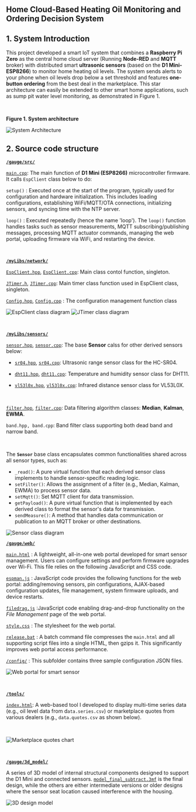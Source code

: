 ## Home Cloud-Based Heating Oil Monitoring and Ordering Decision System

## 1. System Introduction

This project developed a smart IoT system that combines a **Raspberry Pi Zero** as the central home cloud server (Running **Node-RED** and **MQTT** broker) with distributed smart **ultrasonic sensors** (based on the **D1 Mini-ESP8266**) to monitor home heating oil levels. The system sends alerts to your phone when oil levels drop below a set threshold and features **one-button ordering** from the best deal in the marketplace. This star architecture can easily be extended to other smart home applications, such as sump pit water level monitoring, as demonstrated in Figure 1.

    

**Figure 1. System architecture**   

<img src="doc/System_Diagram.svg" title="" alt="System Architecture" data-align="center">

## 2. Source code structure

[**`/gauge/src/`**](https://github.com/eskyh/OilSense/tree/main/gauge/src)

[`main.cpp`](https://github.com/eskyh/OilSense/tree/main/gauge/src/main.cpp): The main function of **D1 Mini (ESP8266)** microcontroller firmware. It calls `EspClient` class below to do:

`setup()` : Executed once at the start of the program, typically used for configuration and hardware initialization. This includes loading configurations, establishing WiFi/MQTT/OTA connections, initializing sensors, and syncing time with the NTP server.

`loop()` : Executed repeatedly (hence the name 'loop'). The `loop()` function handles tasks such as sensor measurements, MQTT subscribing/publishing messages, processing MQTT actuator commands, managing the web portal, uploading firmware via WiFi, and restarting the device.

    

[**`/myLibs/network/`**](https://github.com/eskyh/OilSense/tree/main/myLibs/network)

[`EspClient.hpp`](https://github.com/eskyh/OilSense/tree/main/myLibs/network/EspClient.hpp), [`EspClient.cpp`](https://github.com/eskyh/OilSense/tree/main/myLibs/network/EspClient.cpp): Main class contol function, singleton.

[`JTimer.h`](https://github.com/eskyh/OilSense/tree/main/myLibs/network/JTimer.h), [`JTimer.cpp`](https://github.com/eskyh/OilSense/tree/main/myLibs/network/JTimer.cpp): Main timer class function used in EspClient class, singleton.

[`Config.hpp`](https://github.com/eskyh/OilSense/tree/main/myLibs/network/Config.hpp), [`Config.cpp`](https://github.com/eskyh/OilSense/tree/main/myLibs/network/EspClient.cpp) : The configuration management function class

<img src="doc/EspClient.svg" title="" alt="EspClient class diagram" data-align="center">

<img src="doc/JTimer.svg" title="" alt="JTimer class diagram" data-align="center">

    

[**`/myLibs/sensors/`**](https://github.com/eskyh/OilSense/tree/main/myLibs/sensors)

[`sensor.hpp`](https://github.com/eskyh/OilSense/tree/main/myLibs/sensors/sensor.hpp), [`sensor.cpp`](https://github.com/eskyh/OilSense/tree/main/myLibs/sensors/sensor.cpp): The base **Sensor** calss for other derived sensors below:

- [`sr04.hpp`](https://github.com/eskyh/OilSense/tree/main/myLibs/sensors/sr04.hpp), [`sr04.cpp`](https://github.com/eskyh/OilSense/tree/main/myLibs/sensors/sr04.cpp): Ultrasonic range sensor class for the HC-SR04.

- [`dht11.hpp`](https://github.com/eskyh/OilSense/tree/main/myLibs/sensors/dht11.hpp), [`dht11.cpp`](https://github.com/eskyh/OilSense/tree/main/myLibs/sensors/dht11.cpp): Temperature and humidity sensor class for DHT11.

- [`vl53l0x.hpp`](https://github.com/eskyh/OilSense/tree/main/myLibs/sensors/vl53l0x.hpp), [`vl53l0x.cpp`](https://github.com/eskyh/OilSense/tree/main/myLibs/sensors/vl53l0x.cpp): Infrared distance sensor class for VL53L0X.

    

[`filter.hpp`](https://github.com/eskyh/OilSense/tree/main/myLibs/sensors/flter.hpp), [`filter.cpp`](https://github.com/eskyh/OilSense/tree/main/myLibs/sensors/flter.cpp): Data filtering algorithm classes: **Median**, **Kalman**, **EWMA**.

`band.hpp, band.cpp`:  Band filter class supporting both dead band and narrow band.

    

The **`Sensor`** base class encapsulates common functionalities shared across all sensor types, such as:

* `_read()`: A pure virtual function that each derived sensor class implements to handle sensor-specific reading logic.  
* `setFilter()`: Allows the assignment of a filter (e.g., Median, Kalman, EWMA) to process sensor data.  
* `setMqtt()`: Set MQTT client for data transmission.  
* `getPayload()`: A pure virtual function that is implemented by each derived class to format the sensor's data for transmission.  
* `sendMeasure()`: A method that handles data communication or publication to an MQTT broker or other destinations.

<img src="doc/Sensor.svg" title="" alt="Sensor class diagram" data-align="center">

[**`/gauge/web/`**](https://github.com/eskyh/OilSense/tree/main/gauge/web)

[`main.html`](https://github.com/eskyh/OilSense/tree/main/gauge/web/main.html) : A lightweight, all-in-one web portal developed for smart sensor management. Users can configure settings and perform firmware upgrades over Wi-Fi. This file relies on the following JavaScript and CSS code.

[`espman.js`](https://github.com/eskyh/OilSense/tree/main/gauge/web/espmain.js) :  JavaScript code provides the following functions for the web portal: adding/removing sensors, pin configurations, AJAX-based configuration updates, file management, system firmware uploads, and device restarts.

[`filedrag.js`](https://github.com/eskyh/OilSense/tree/main/gauge/web/filedrag.js) :JavaScript code enabling drag-and-drop functionality on the *File Management* page of the web portal.

[`style.css`](https://github.com/eskyh/OilSense/tree/main/gauge/web/style.css) : The stylesheet for the web portal.

[`release.bat`](https://github.com/eskyh/OilSense/tree/main/gauge/web/release.bat) : A batch command file compresses the `main.html` and all supporting script files into a single HTML, then gzips it. This significantly improves web portal access performance.

[`/config/`](https://github.com/eskyh/OilSense/tree/main/gauge/web/config) :  This subfolder contains three sample configuration JSON files.

<img src="doc/Web_Portal.svg" title="" alt="Web portal for smart sensor" data-align="center">

    

[**`/tools/`**](https://github.com/eskyh/OilSense/tree/main/gauge/tools)

[`index.html`](https://github.com/eskyh/OilSense/tree/main/gauge/tools/index.html): A web-based tool I developed to display multi-time series data (e.g., oil level data from d`ata.series.csv`) or marketplace quotes from various dealers (e.g., `data.quotes.csv` as shown below).

    

<img src="doc/quotes.png" title="" alt="Marketplace quotes chart" data-align="center">

    

[**`/gauge/3d_model/`**](https://github.com/eskyh/OilSense/tree/main/gauge/3d_model)

A series of 3D model of internal structural components designed to support the D1 Mini and connected sensors. [`model_final_subtract.3mf`](https://github.com/eskyh/OilSense/tree/main/gauge/3d_model/model_final_subtract.3mf) is the final design, while the others are either intermediate versions or older designs where the sensor seat location caused interference with the housing.

<img src="doc/3D-Print.svg" title="" alt="3D design model" data-align="center">
